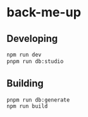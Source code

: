 # back-me-up

## Developing

```bash
npm run dev
pnpm run db:studio
```

## Building

```bash
pnpm run db:generate
npm run build
```
